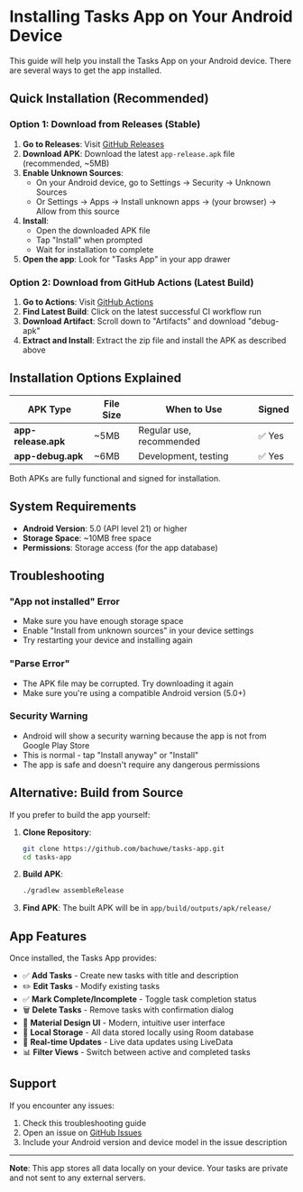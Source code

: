 # Installing Tasks App on Your Android Device

This guide will help you install the Tasks App on your Android device. There are several ways to get the app installed.

## Quick Installation (Recommended)

### Option 1: Download from Releases (Stable)
1. **Go to Releases**: Visit [GitHub Releases](https://github.com/bachuwe/tasks-app/releases)
2. **Download APK**: Download the latest `app-release.apk` file (recommended, ~5MB)
3. **Enable Unknown Sources**: 
   - On your Android device, go to Settings → Security → Unknown Sources
   - Or Settings → Apps → Install unknown apps → (your browser) → Allow from this source
4. **Install**: 
   - Open the downloaded APK file
   - Tap "Install" when prompted
   - Wait for installation to complete
5. **Open the app**: Look for "Tasks App" in your app drawer

### Option 2: Download from GitHub Actions (Latest Build)
1. **Go to Actions**: Visit [GitHub Actions](https://github.com/bachuwe/tasks-app/actions)
2. **Find Latest Build**: Click on the latest successful CI workflow run
3. **Download Artifact**: Scroll down to "Artifacts" and download "debug-apk"
4. **Extract and Install**: Extract the zip file and install the APK as described above

## Installation Options Explained

| APK Type | File Size | When to Use | Signed |
|----------|-----------|-------------|--------|
| **app-release.apk** | ~5MB | Regular use, recommended | ✅ Yes |
| **app-debug.apk** | ~6MB | Development, testing | ✅ Yes |

Both APKs are fully functional and signed for installation.

## System Requirements

- **Android Version**: 5.0 (API level 21) or higher
- **Storage Space**: ~10MB free space
- **Permissions**: Storage access (for the app database)

## Troubleshooting

### "App not installed" Error
- Make sure you have enough storage space
- Enable "Install from unknown sources" in your device settings
- Try restarting your device and installing again

### "Parse Error"
- The APK file may be corrupted. Try downloading it again
- Make sure you're using a compatible Android version (5.0+)

### Security Warning
- Android will show a security warning because the app is not from Google Play Store
- This is normal - tap "Install anyway" or "Install"
- The app is safe and doesn't require any dangerous permissions

## Alternative: Build from Source

If you prefer to build the app yourself:

1. **Clone Repository**:
   ```bash
   git clone https://github.com/bachuwe/tasks-app.git
   cd tasks-app
   ```

2. **Build APK**:
   ```bash
   ./gradlew assembleRelease
   ```

3. **Find APK**: The built APK will be in `app/build/outputs/apk/release/`

## App Features

Once installed, the Tasks App provides:

- ✅ **Add Tasks** - Create new tasks with title and description
- ✏️ **Edit Tasks** - Modify existing tasks  
- ✅ **Mark Complete/Incomplete** - Toggle task completion status
- 🗑️ **Delete Tasks** - Remove tasks with confirmation dialog
- 📱 **Material Design UI** - Modern, intuitive user interface
- 💾 **Local Storage** - All data stored locally using Room database
- 🔄 **Real-time Updates** - Live data updates using LiveData
- 📊 **Filter Views** - Switch between active and completed tasks

## Support

If you encounter any issues:
1. Check this troubleshooting guide
2. Open an issue on [GitHub Issues](https://github.com/bachuwe/tasks-app/issues)
3. Include your Android version and device model in the issue description

---

**Note**: This app stores all data locally on your device. Your tasks are private and not sent to any external servers.